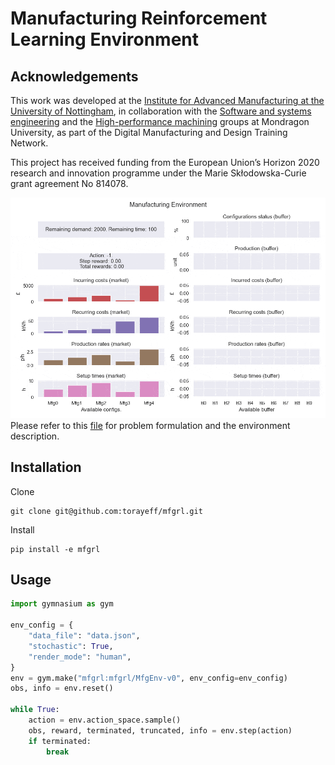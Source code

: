 # Manufacturing Reinforcement Learning Environment
## Acknowledgements
This work was developed at the [Institute for Advanced Manufacturing at the University of Nottingham](https://www.nottingham.ac.uk/ifam/index.aspx), in collaboration with the [Software and systems engineering](https://www.mondragon.edu/en/research-transfer/engineering-technology/research-and-transfer-groups/-/mu-inv-mapping/grupo/ingenieria-del-sw-y-sistemas) and the [High-performance machining](https://www.mondragon.edu/en/research-transfer/engineering-technology/research-and-transfer-groups/-/mu-inv-mapping/grupo/mecanizado-de-alto-rendimiento) groups at Mondragon University, as part of the Digital Manufacturing and Design Training Network.

This project has received funding from the European Union’s Horizon 2020 research and innovation programme under the Marie Skłodowska-Curie grant agreement No 814078.

![](docs/mfgrl_vis.gif)
Please refer to this [file](docs/description.md) for problem formulation and the environment description.

## Installation
Clone
```
git clone git@github.com:torayeff/mfgrl.git
```

Install
```
pip install -e mfgrl
```

## Usage
```python
import gymnasium as gym

env_config = {
    "data_file": "data.json",
    "stochastic": True,
    "render_mode": "human",
}
env = gym.make("mfgrl:mfgrl/MfgEnv-v0", env_config=env_config)
obs, info = env.reset()

while True:
    action = env.action_space.sample()
    obs, reward, terminated, truncated, info = env.step(action)
    if terminated:
        break
```
